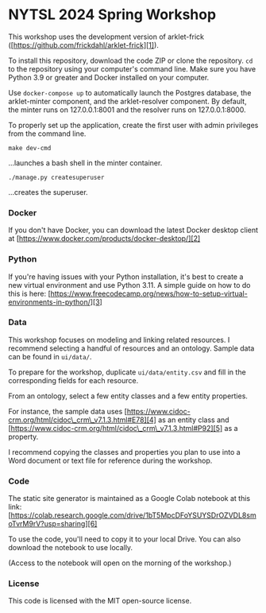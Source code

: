 # NYTSL 2024 Spring Workshop

This workshop uses the development version of arklet-frick ([https://github.com/frickdahl/arklet-frick][1]).

To install this repository, download the code ZIP or clone the repository. `cd` to the repository using your computer's command line. Make sure you have Python 3.9 or greater and Docker installed on your computer. 

Use `docker-compose up` to automatically launch the Postgres database, the arklet-minter component, and the arklet-resolver component. By default, the minter runs on 127.0.0.1:8001 and the resolver runs on 127.0.0.1:8000.

To properly set up the application, create the first user with admin privileges from the command line. 

`make dev-cmd`

…launches a bash shell in the minter container.

`./manage.py createsuperuser`

…creates the superuser.

### Docker

If you don't have Docker, you can download the latest Docker desktop client at [https://www.docker.com/products/docker-desktop/][2]

### Python 

If you're having issues with your Python installation, it's best to create a new virtual environment and use Python 3.11. A simple guide on how to do this is here: [https://www.freecodecamp.org/news/how-to-setup-virtual-environments-in-python/][3]

### Data

This workshop focuses on modeling and linking related resources. I recommend selecting a handful of resources and an ontology. Sample data can be found in `ui/data/`. 

To prepare for the workshop, duplicate `ui/data/entity.csv` and fill in the corresponding fields for each resource.

From an ontology, select a few entity classes and a few entity properties.

For instance, the sample data uses [https://www.cidoc-crm.org/html/cidoc\_crm\_v7.1.3.html#E78][4] as an entity class and [https://www.cidoc-crm.org/html/cidoc\_crm\_v7.1.3.html#P92][5] as a property.

I recommend copying the classes and properties you plan to use into a Word document or text file for reference during the workshop.

### Code

The static site generator is maintained as a Google Colab notebook at this link: [https://colab.research.google.com/drive/1bT5MpcDFoYSUYSDrOZVDL8smoTvrM9rV?usp=sharing][6]

To use the code, you'll need to copy it to your local Drive. You can also download the notebook to use locally. 

(Access to the notebook will open on the morning of the workshop.)

### License

This code is licensed with the MIT open-source license.

[1]:	https://github.com/frickdahl/arklet-frick
[2]:	https://www.docker.com/products/docker-desktop/
[3]:	https://www.freecodecamp.org/news/how-to-setup-virtual-environments-in-python/
[4]:	https://www.cidoc-crm.org/html/cidoc_crm_v7.1.3.html#E78
[5]:	https://www.cidoc-crm.org/html/cidoc_crm_v7.1.3.html#P92
[6]:	https://colab.research.google.com/drive/1bT5MpcDFoYSUYSDrOZVDL8smoTvrM9rV?usp=sharing
